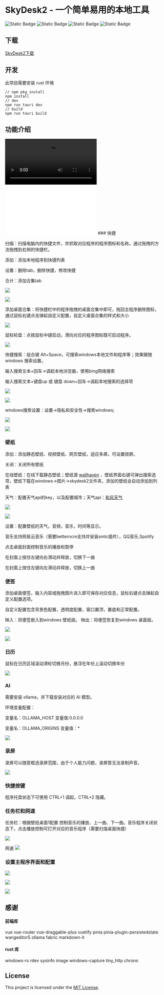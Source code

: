 # SkyDesk2 - 一个简单易用的本地工具

![Static Badge](https://img.shields.io/badge/Tauri-2.5.1-yellow?logo=tauri)
![Static Badge](https://img.shields.io/badge/Rust-1.81.0-yellow?logo=rust)
![Static Badge](https://img.shields.io/badge/vue3-3.3.4-yellow)
![Static Badge](https://img.shields.io/badge/vuetify-3.7.1-yellow)

## 下载

[SkyDesk2下载](https://github.com/angelbests/SkyDesk2/releases)

## 开发

此项目需要安装 rust 环境

```
// npm pkg install
npm install
// dev
npm run tauri dev
// build
npm run tauri build
```

## 功能介绍
<video src="https://www.bilibili.com/video/BV1M1Evz5E5f/"></video>

<iframe
  src="//player.bilibili.com/player.html?aid=683633468&bvid=BV1M1Evz5E5f&cid=711074429&page=1"
  scrolling="no"
  border="0"
  frameborder="no"
  framespacing="0"
  allowfullscreen="true"
></iframe>
### 快捷

扫描：扫描电脑内的快捷文件，并抓取对应程序的程序图标和名称。通过拖拽的方法拖拽到右侧的快捷栏。

添加：添加本地程序到快捷列表

设置：删除tab，删除快捷，修改快捷

合计：添加合集tab

![](./screenshot/2.png)

![](./screenshot/1.png)

添加桌面合集：将快捷栏中的程序拖拽的桌面合集中即可，拖回主程序删除图标，通过鼠标右键点击弹起自定义配置，自定义桌面合集的样式和大小

![](./screenshot/13.png)

鼠标轮盘：点按鼠标中键启动，滑向对应的程序图标既可启动程序。

![](./screenshot/3.png)

快捷搜索：组合键 Alt+Space，可搜索windows本地文件和程序等；效果跟随windows 搜索设置。

输入搜索文本+回车->调起本地浏览器，使用bing网络搜索

输入搜索文本+键盘up 或 键盘 down+回车->调起本地搜索的选择项

![](./screenshot/16.png)

![](./screenshot/17.png)

windows搜索设置：设置->隐私和安全性->搜索windows;

![](./screenshot/18.png)

![](./screenshot/19.png)

### 壁纸

添加：添加静态壁纸、视频壁纸、网页壁纸，适应多屏。可设置锁屏。

关闭：关闭所有壁纸

在线壁纸：在线下载静态壁纸；壁纸源 [wallhaven](https://wallhaven.cc/) ，壁纸界面右键可弹出搜索选项，壁纸下载在windows->图片->skydesk2文件夹，添加的壁纸会自动添加到列表

天气：配置天气api的key，以及配置城市；天气api：[和风天气](https://www.qweather.com/)

![](./screenshot/4.png)

![](./screenshot/7.png)

设置：配置壁纸的天气，音频，音乐，时间等显示。

音乐支持网易云音乐（需要betterncm支持并安装smtc插件），QQ音乐,Spotify

点击桌面封面控制音乐的播放和暂停

在封面上按住左键向右滑动并释放，切换下一曲

在封面上按住左键向左滑动并释放，切换上一曲

### 便签

添加桌面便签，输入内容或拖拽图片进入即可保存对应信息，鼠标右键点击弹起自定义配置选项。

自定义配置包含背景色配置，透明度配置，窗口置顶，置底和正常配置。

映入：将便签嵌入到windows 壁纸层。
映出：将便签恢复到windows 桌面层。

![](./screenshot/5.png)

![](./screenshot/6.png)

### 日历

鼠标在日历区域滚动滑轮切换月份，悬浮在年份上滚动切换年份

![](./screenshot/12.png)

### AI

需要安装 ollama，并下载安装对应的 AI 模型。

环境变量配置：

变量名：OLLAMA_HOST 变量值:0.0.0.0

变量名：OLLAMA_ORIGINS 变量值：\*

![](./screenshot/10.png)

### 录屏

录屏可以随意框选录屏范围，由于个人能力问题，录屏暂无法录制声音。

![](./screenshot/11.png)

### 快捷按键

程序托盘状态下可使用 CTRL+1 调起，CTRL+2 隐藏。

### 任务栏和网速

任务栏：根据壁纸桌面1配置 控制音乐的播放、上一曲、下一曲。音乐程序关闭状态下，点击播放控制可打开对应的音乐程序（需要扫描桌面快捷）

![](./screenshot/21.png)

网速
![](./screenshot/9.png)

### 设置主程序界面和配置

![](./screenshot/15.png)

![](./screenshot/22.png)

![](./screenshot/23.png)

## 感谢

#### 前端库

vue
vue-router
vue-draggable-plus
vuetify
pinia
pinia-plugin-persistedstate
wangeditor5
ollama
fabric
markdown-it

#### rust 库

windows-rs
rdev
sysinfo
image
windows-capture
tiny_http
chrono

## License

This project is licensed under the [MIT License](LICENSE).
